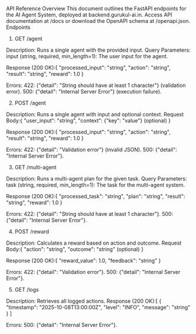 API Reference
Overview
This document outlines the FastAPI endpoints for the AI Agent System, deployed at backend.gurukul-ai.in. Access API documentation at /docs or download the OpenAPI schema at /openapi.json.
Endpoints
1. GET /agent

Description: Runs a single agent with the provided input.
Query Parameters:
input (string, required, min_length=1): The user input for the agent.


Response (200 OK):{
  "processed_input": "string",
  "action": "string",
  "result": "string",
  "reward": 1.0
}


Errors:
422: {"detail": "String should have at least 1 character"} (validation error).
500: {"detail": "Internal Server Error"} (execution failure).



2. POST /agent

Description: Runs a single agent with input and optional context.
Request Body:{
  "user_input": "string",
  "context": {"key": "value"} (optional)
}


Response (200 OK):{
  "processed_input": "string",
  "action": "string",
  "result": "string",
  "reward": 1.0
}


Errors:
422: {"detail": "Validation error"} (invalid JSON).
500: {"detail": "Internal Server Error"}.



3. GET /multi-agent

Description: Runs a multi-agent plan for the given task.
Query Parameters:
task (string, required, min_length=1): The task for the multi-agent system.


Response (200 OK):{
  "processed_task": "string",
  "plan": "string",
  "result": "string",
  "reward": 1.0
}


Errors:
422: {"detail": "String should have at least 1 character"}.
500: {"detail": "Internal Server Error"}.



4. POST /reward

Description: Calculates a reward based on action and outcome.
Request Body:{
  "action": "string",
  "outcome": "string" (optional)
}


Response (200 OK):{
  "reward_value": 1.0,
  "feedback": "string"
}


Errors:
422: {"detail": "Validation error"}.
500: {"detail": "Internal Server Error"}.



5. GET /logs

Description: Retrieves all logged actions.
Response (200 OK):[
  {
    "timestamp": "2025-10-08T13:00:00Z",
    "level": "INFO",
    "message": "string"
  }
]


Errors:
500: {"detail": "Internal Server Error"}.


